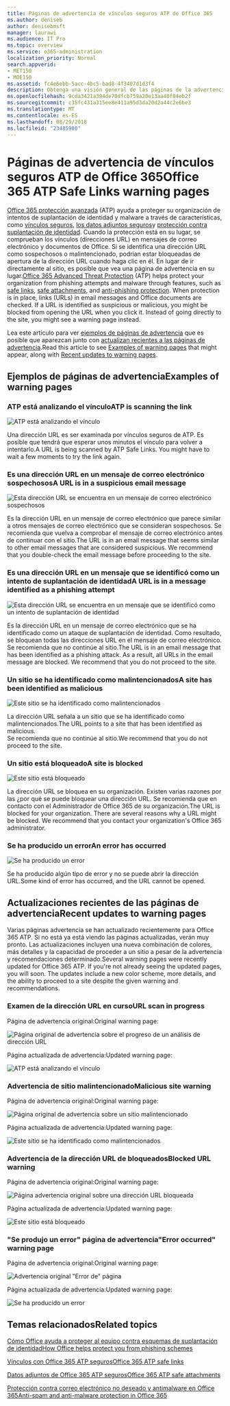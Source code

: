 ```yaml
---
title: Páginas de advertencia de vínculos seguros ATP de Office 365
ms.author: deniseb
author: denisebmsft
manager: laurawi
ms.audience: IT Pro
ms.topic: overview
ms.service: o365-administration
localization_priority: Normal
search.appverid:
- MET150
- MOE150
ms.assetid: fc4e6ebb-5acc-4bc5-bad8-4f3407d1d3f4
description: Obtenga una visión general de las páginas de la advertencia que es posible que vea cuando la protección de amenaza avanzada de Office 365 está en el trabajo.
ms.openlocfilehash: 9cda3421a394de70dfcb759a20e13aa40f84eb2f
ms.sourcegitcommit: c35fc431a315ee8e411a95d3da20d2a44c2e6be3
ms.translationtype: MT
ms.contentlocale: es-ES
ms.lasthandoff: 08/29/2018
ms.locfileid: "23485980"
---
```

# <a name="office-365-atp-safe-links-warning-pages"></a><span data-ttu-id="9e541-103">Páginas de advertencia de vínculos seguros ATP de Office 365</span><span class="sxs-lookup"><span data-stu-id="9e541-103">Office 365 ATP Safe Links warning pages</span></span>

<span data-ttu-id="9e541-p101">[Office 365 protección avanzada](office-365-atp.md) (ATP) ayuda a proteger su organización de intentos de suplantación de identidad y malware a través de características, como [vínculos seguros](atp-safe-links.md), [los datos adjuntos seguros](atp-safe-attachments.md)y [protección contra suplantación de identidad](anti-phishing-protection.md). Cuando la protección está en su lugar, se comprueban los vínculos (direcciones URL) en mensajes de correo electrónico y documentos de Office. Si se identifica una dirección URL como sospechosos o malintencionado, podrían estar bloqueadas de apertura de la dirección URL cuando haga clic en él. En lugar de ir directamente al sitio, es posible que vea una página de advertencia en su lugar.</span><span class="sxs-lookup"><span data-stu-id="9e541-p101">[Office 365 Advanced Threat Protection](office-365-atp.md) (ATP) helps protect your organization from phishing attempts and malware through features, such as [safe links](atp-safe-links.md), [safe attachments](atp-safe-attachments.md), and [anti-phishing protection](anti-phishing-protection.md). When protection is in place, links (URLs) in email messages and Office documents are checked. If a URL is identified as suspicious or malicious, you might be blocked from opening the URL when you click it. Instead of going directly to the site, you might see a warning page instead.</span></span> 
  
<span data-ttu-id="9e541-108">Lea este artículo para ver [ejemplos de páginas de advertencia](atp-safe-links-warning-pages.md#examples) que es posible que aparezcan junto con [actualizan recientes a las páginas de advertencia](atp-safe-links-warning-pages.md#updates).</span><span class="sxs-lookup"><span data-stu-id="9e541-108">Read this article to see [Examples of warning pages](atp-safe-links-warning-pages.md#examples) that might appear, along with [Recent updates to warning pages](atp-safe-links-warning-pages.md#updates).</span></span>
  
## <a name="examples-of-warning-pages"></a><span data-ttu-id="9e541-109">Ejemplos de páginas de advertencia</span><span class="sxs-lookup"><span data-stu-id="9e541-109">Examples of warning pages</span></span>

### <a name="atp-is-scanning-the-link"></a><span data-ttu-id="9e541-110">ATP está analizando el vínculo</span><span class="sxs-lookup"><span data-stu-id="9e541-110">ATP is scanning the link</span></span>

![ATP está analizando el vínculo](media/ee8dd5ed-6b91-4248-b054-12b719e8d0ed.png)

<span data-ttu-id="9e541-p102">Una dirección URL es ser examinada por vínculos seguros de ATP. Es posible que tendrá que esperar unos minutos el vínculo para volver a intentarlo.</span><span class="sxs-lookup"><span data-stu-id="9e541-p102">A URL is being scanned by ATP Safe Links. You might have to wait a few moments to try the link again.</span></span>

### <a name="a-url-is-in-a-suspicious-email-message"></a><span data-ttu-id="9e541-114">Es una dirección URL en un mensaje de correo electrónico sospechosos</span><span class="sxs-lookup"><span data-stu-id="9e541-114">A URL is in a suspicious email message</span></span>

![Esta dirección URL se encuentra en un mensaje de correo electrónico sospechosos](media/33f57923-23e3-4b0f-838b-6ad589ba897b.png)

<span data-ttu-id="9e541-p103">Es la dirección URL en un mensaje de correo electrónico que parece similar a otros mensajes de correo electrónico que se consideran sospechosos. Se recomienda que vuelva a comprobar el mensaje de correo electrónico antes de continuar con el sitio.</span><span class="sxs-lookup"><span data-stu-id="9e541-p103">The URL is in an email message that seems similar to other email messages that are considered suspicious. We recommend that you double-check the email message before proceeding to the site.</span></span>

### <a name="a-url-is-in-a-message-identified-as-a-phishing-attempt"></a><span data-ttu-id="9e541-118">Es una dirección URL en un mensaje que se identificó como un intento de suplantación de identidad</span><span class="sxs-lookup"><span data-stu-id="9e541-118">A URL is in a message identified as a phishing attempt</span></span>

![Esta dirección URL se encuentra en un mensaje que se identificó como un intento de suplantación de identidad](media/6e544a28-0604-4821-aba6-d5a57bb917e5.png)

<span data-ttu-id="9e541-p104">Es la dirección URL en un mensaje de correo electrónico que se ha identificado como un ataque de suplantación de identidad. Como resultado, se bloquean todas las direcciones URL en el mensaje de correo electrónico. Se recomienda que no continúe al sitio.</span><span class="sxs-lookup"><span data-stu-id="9e541-p104">The URL is in an email message that has been identified as a phishing attack. As a result, all URLs in the email message are blocked. We recommend that you do not proceed to the site.</span></span>

### <a name="a-site-has-been-identified-as-malicious"></a><span data-ttu-id="9e541-123">Un sitio se ha identificado como malintencionados</span><span class="sxs-lookup"><span data-stu-id="9e541-123">A site has been identified as malicious</span></span>

![Este sitio se ha identificado como malintencionados](media/058883c8-23f0-4672-9c1c-66b084796177.png)

<span data-ttu-id="9e541-125">La dirección URL señala a un sitio que se ha identificado como malintencionados.</span><span class="sxs-lookup"><span data-stu-id="9e541-125">The URL points to a site that has been identified as malicious.</span></span>  <br/> <span data-ttu-id="9e541-126">Se recomienda que no continúe al sitio.</span><span class="sxs-lookup"><span data-stu-id="9e541-126">We recommend that you do not proceed to the site.</span></span>

### <a name="a-site-is-blocked"></a><span data-ttu-id="9e541-127">Un sitio está bloqueado</span><span class="sxs-lookup"><span data-stu-id="9e541-127">A site is blocked</span></span>

![Este sitio está bloqueado](media/6b4bda2d-a1e6-419e-8b10-588e83c3af3f.png)

<span data-ttu-id="9e541-p105">La dirección URL se bloquea en su organización. Existen varias razones por las ¿por qué se puede bloquear una dirección URL. Se recomienda que en contacto con el Administrador de Office 365 de su organización.</span><span class="sxs-lookup"><span data-stu-id="9e541-p105">The URL is blocked for your organization. There are several reasons why a URL might be blocked. We recommend that you contact your organization's Office 365 administrator.</span></span>

### <a name="an-error-has-occurred"></a><span data-ttu-id="9e541-132">Se ha producido un error</span><span class="sxs-lookup"><span data-stu-id="9e541-132">An error has occurred</span></span>

![Se ha producido un error](media/2f7465a4-1cf4-4c1c-b7d4-3c07e4b795b4.png)

<span data-ttu-id="9e541-134">Se ha producido algún tipo de error y no se puede abrir la dirección URL.</span><span class="sxs-lookup"><span data-stu-id="9e541-134">Some kind of error has occurred, and the URL cannot be opened.</span></span>

   
## <a name="recent-updates-to-warning-pages"></a><span data-ttu-id="9e541-135">Actualizaciones recientes de las páginas de advertencia</span><span class="sxs-lookup"><span data-stu-id="9e541-135">Recent updates to warning pages</span></span>

<span data-ttu-id="9e541-p106">Varias páginas advertencia se han actualizado recientemente para Office 365 ATP. Si no está ya está viendo las páginas actualizadas, verán muy pronto. Las actualizaciones incluyen una nueva combinación de colores, más detalles y la capacidad de proceder a un sitio a pesar de la advertencia y recomendaciones determinado.</span><span class="sxs-lookup"><span data-stu-id="9e541-p106">Several warning pages were recently updated for Office 365 ATP. If you're not already seeing the updated pages, you will soon. The updates include a new color scheme, more details, and the ability to proceed to a site despite the given warning and recommendations.</span></span>

### <a name="url-scan-in-progress"></a><span data-ttu-id="9e541-139">Examen de la dirección URL en curso</span><span class="sxs-lookup"><span data-stu-id="9e541-139">URL scan in progress</span></span>

<span data-ttu-id="9e541-140">Página de advertencia original:</span><span class="sxs-lookup"><span data-stu-id="9e541-140">Original warning page:</span></span>

![Página original de advertencia sobre el progreso de un análisis de dirección URL](media/04368763-763f-43d6-94a4-a48291d36893.png)

<span data-ttu-id="9e541-142">Página actualizada de advertencia:</span><span class="sxs-lookup"><span data-stu-id="9e541-142">Updated warning page:</span></span>

![ATP está analizando el vínculo](media/ee8dd5ed-6b91-4248-b054-12b719e8d0ed.png)

### <a name="malicious-site-warning"></a><span data-ttu-id="9e541-144">Advertencia de sitio malintencionado</span><span class="sxs-lookup"><span data-stu-id="9e541-144">Malicious site warning</span></span>

<span data-ttu-id="9e541-145">Página de advertencia original:</span><span class="sxs-lookup"><span data-stu-id="9e541-145">Original warning page:</span></span>

![Página original de advertencia sobre un sitio malintencionado](media/b9efda09-6dd8-46ef-82cb-56e4d538b8f5.png)

<span data-ttu-id="9e541-147">Página actualizada de advertencia:</span><span class="sxs-lookup"><span data-stu-id="9e541-147">Updated warning page:</span></span>

![Este sitio se ha identificado como malintencionados](media/058883c8-23f0-4672-9c1c-66b084796177.png)

### <a name="blocked-url-warning"></a><span data-ttu-id="9e541-149">Advertencia de la dirección URL de bloqueados</span><span class="sxs-lookup"><span data-stu-id="9e541-149">Blocked URL warning</span></span>

<span data-ttu-id="9e541-150">Página de advertencia original:</span><span class="sxs-lookup"><span data-stu-id="9e541-150">Original warning page:</span></span>

![Página advertencia original sobre una dirección URL bloqueada](media/3d6ba028-30bf-45fc-958e-d3aad3defc83.png)

<span data-ttu-id="9e541-152">Página actualizada de advertencia:</span><span class="sxs-lookup"><span data-stu-id="9e541-152">Updated warning page:</span></span>

![Este sitio está bloqueado](media/6b4bda2d-a1e6-419e-8b10-588e83c3af3f.png)

### <a name="error-occurred-warning-page"></a><span data-ttu-id="9e541-154">"Se produjo un error" página de advertencia</span><span class="sxs-lookup"><span data-stu-id="9e541-154">"Error occurred" warning page</span></span>

<span data-ttu-id="9e541-155">Página de advertencia original:</span><span class="sxs-lookup"><span data-stu-id="9e541-155">Original warning page:</span></span>

![Advertencia original "Error de" página](media/9aaa4383-2f23-48be-bdaa-8efbcb2acc70.png)

<span data-ttu-id="9e541-157">Página actualizada de advertencia:</span><span class="sxs-lookup"><span data-stu-id="9e541-157">Updated warning page:</span></span>

![Se ha producido un error](media/2f7465a4-1cf4-4c1c-b7d4-3c07e4b795b4.png)
  
   
## <a name="related-topics"></a><span data-ttu-id="9e541-159">Temas relacionados</span><span class="sxs-lookup"><span data-stu-id="9e541-159">Related topics</span></span>

[<span data-ttu-id="9e541-160">Cómo Office ayuda a proteger al equipo contra esquemas de suplantación de identidad</span><span class="sxs-lookup"><span data-stu-id="9e541-160">How Office helps protect you from phishing schemes</span></span>](https://support.office.com/article/be0de46a-29cd-4c59-aaaf-136cf177d593)
  
[<span data-ttu-id="9e541-161">Vínculos con Office 365 ATP seguros</span><span class="sxs-lookup"><span data-stu-id="9e541-161">Office 365 ATP safe links</span></span>](atp-safe-links.md)
  
[<span data-ttu-id="9e541-162">Datos adjuntos de Office 365 ATP seguros</span><span class="sxs-lookup"><span data-stu-id="9e541-162">Office 365 ATP safe attachments</span></span>](atp-safe-attachments.md)
  
[<span data-ttu-id="9e541-163">Protección contra correo electrónico no deseado y antimalware en Office 365</span><span class="sxs-lookup"><span data-stu-id="9e541-163">Anti-spam and anti-malware protection in Office 365</span></span>](anti-spam-and-anti-malware-protection.md)
  

